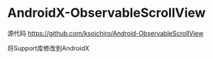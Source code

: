 # AndroidX-ObservableScrollView

源代码 https://github.com/ksoichiro/Android-ObservableScrollView

将Support库修改到AndroidX
